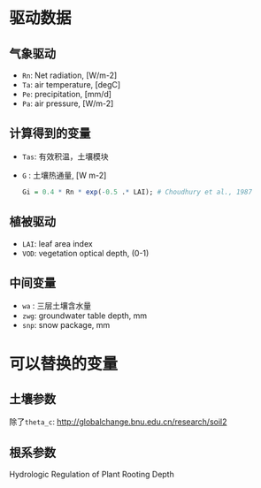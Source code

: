 # 驱动数据

## 气象驱动

- `Rn`: Net radiation, [W/m-2]
- `Ta`: air temperature, [degC]
- `Pe`: precipitation, [mm/d]
- `Pa`: air pressure, [W/m-2]

## 计算得到的变量

- `Tas`: 有效积温，土壤模块

- `G`  : 土壤热通量, [W m-2]

    ```r
    Gi = 0.4 * Rn * exp(-0.5 .* LAI); # Choudhury et al., 1987
    ```

## 植被驱动

- `LAI`: leaf area index
- `VOD`: vegetation optical depth, (0-1)

## 中间变量

- `wa` : 三层土壤含水量
- `zwg`: groundwater table depth, mm
- `snp`: snow package, mm


# 可以替换的变量

## 土壤参数

除了`theta_c`: http://globalchange.bnu.edu.cn/research/soil2

## 根系参数

Hydrologic Regulation of Plant Rooting Depth
